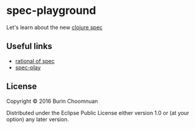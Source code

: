 # spec-playground

Let's learn about the new [clojure spec](http://clojure.org/guides/spec)

## Useful links

- [rational of spec](http://clojure.org/about/spec)
- [spec-play](https://github.com/frenchy64/spec-play)

## License

Copyright © 2016 Burin Choomnuan

Distributed under the Eclipse Public License either version 1.0 or (at
your option) any later version.
